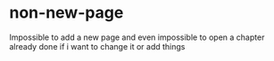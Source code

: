 # non-new-page
Impossible to add a new page and even impossible to open a chapter already done if i want to change it or add things

